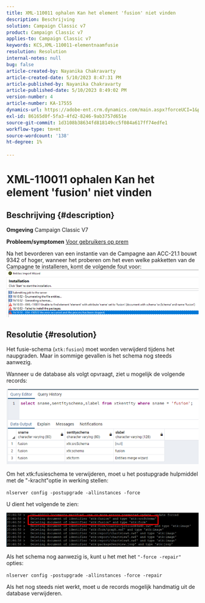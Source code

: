 ```yaml
---
title: XML-110011 ophalen Kan het element 'fusion' niet vinden
description: Beschrijving
solution: Campaign Classic v7
product: Campaign Classic v7
applies-to: Campaign Classic v7
keywords: KCS,XML-110011-elementnaamfusie
resolution: Resolution
internal-notes: null
bug: false
article-created-by: Nayanika Chakravarty
article-created-date: 5/10/2023 8:47:31 PM
article-published-by: Nayanika Chakravarty
article-published-date: 5/10/2023 8:49:02 PM
version-number: 4
article-number: KA-17555
dynamics-url: https://adobe-ent.crm.dynamics.com/main.aspx?forceUCI=1&pagetype=entityrecord&etn=knowledgearticle&id=bfce3ce1-73ef-ed11-8849-6045bd006239
exl-id: 86165d0f-5fa3-4fd2-8246-9ab3757d651e
source-git-commit: 1d3108b38634fd818149cc5f084a617ff74edfe1
workflow-type: tm+mt
source-wordcount: '138'
ht-degree: 1%

---
```


# XML-110011 ophalen Kan het element &#39;fusion&#39; niet vinden

## Beschrijving {#description}

<b>Omgeving</b>
Campaign Classic V7


<b>Probleem/symptomen</b>
<u>Voor gebruikers op prem</u>

Na het bevorderen van een instantie van de Campagne aan ACC-21.1 bouwt 9342 of hoger, wanneer het proberen om het even welke pakketten van de Campagne te installeren, komt de volgende fout voor:
<br>![](assets/___c0ce3ce1-73ef-ed11-8849-6045bd006239___.png)

## Resolutie {#resolution}


Het fusie-schema (`xtk:fusion`) moet worden verwijderd tijdens het naupgraden. Maar in sommige gevallen is het schema nog steeds aanwezig.

Wanneer u de database als volgt opvraagt, ziet u mogelijk de volgende records:

![](assets/5cf5ba8b-f838-ec11-b6e6-000d3a348885.png)

Om het xtk:fusieschema te verwijderen, moet u het postupgrade hulpmiddel met de &quot;-kracht&quot;optie in werking stellen:

`nlserver config -postupgrade -allinstances -force`

U dient het volgende te zien:

![](assets/406e7298-f938-ec11-b6e6-000d3a348885.png)

Als het schema nog aanwezig is, kunt u het met het `"-force -repair"` opties:

`nlserver config -postupgrade -allinstances -force -repair`

Als het nog steeds niet werkt, moet u de records mogelijk handmatig uit de database verwijderen.
